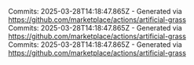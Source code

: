 Commits: 2025-03-28T14:18:47.865Z - Generated via https://github.com/marketplace/actions/artificial-grass
<br>
Commits: 2025-03-28T14:18:47.865Z - Generated via https://github.com/marketplace/actions/artificial-grass
<br>
Commits: 2025-03-28T14:18:47.865Z - Generated via https://github.com/marketplace/actions/artificial-grass
<br>
